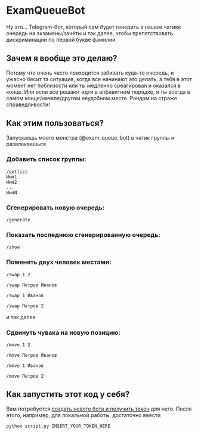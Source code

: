 # ExamQueueBot

Ну это... Telegram-бот, который сам будет генерить в нашем чатике очередь на экзамены/зачёты и так далее, чтобы препятствовать дискриминации по первой букве фамилии.

## Зачем я вообще это делаю?

Потому что очень часто приходится забивать куда-то очередь, и ужасно бесит та ситуация, когда все начинают это делать, а тебя в этот момент нет поблизости или ты медленно среагировал и оказался в конце. Или если все решают идти в алфавитном порядке, и ты всегда в самом конце/начале/другом неудобном месте.
Рандом на страже справедливости!

## Как этим пользоваться?

Запускаешь моего монстра (@exam_queue_bot) в чатик группы и развлекаешься.

### Добавить список группы:
```
/setlist
Имя1
Имя2
...
ИмяN
```
### Сгенерировать новую очередь:
```/generate```

### Показать последнюю сгенерированную очередь:
```/show```

### Поменять двух человек местами:
```/swap 1 2```

```/swap Петров Иванов```

```/swap 1 Иванов```

```/swap Петров 2```

и так далее

### Сдвинуть чувака на новую позицию:
```/move 1 2```

```/move Петров Иванов```

```/move 1 Иванов```

```/move Петров 2```

## Как запустить этот код у себя?

Вам потребуется [создать нового бота и получить токен](https://core.telegram.org/bots#6-botfather) для него. После этого, например, для локальной работы, достаточно ввести 

```python script.py INSERT_YOUR_TOKEN_HERE```
